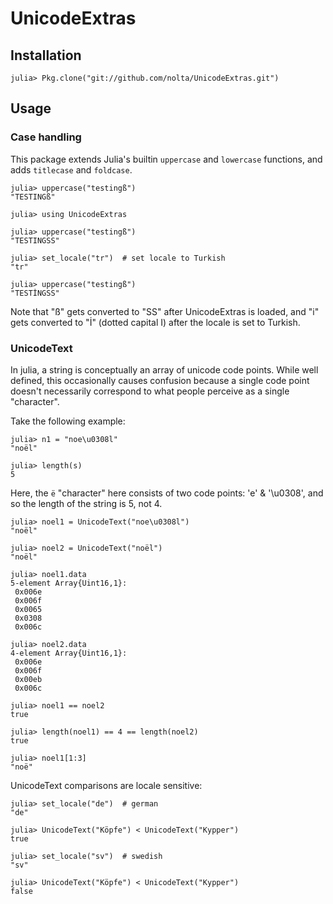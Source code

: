 UnicodeExtras
=============

Installation
------------

    julia> Pkg.clone("git://github.com/nolta/UnicodeExtras.git")

Usage
-----

### Case handling

This package extends Julia's builtin `uppercase` and `lowercase` functions,
and adds `titlecase` and `foldcase`.

    julia> uppercase("testingß")
    "TESTINGß"

    julia> using UnicodeExtras

    julia> uppercase("testingß")
    "TESTINGSS"

    julia> set_locale("tr")  # set locale to Turkish
    "tr"

    julia> uppercase("testingß")
    "TESTİNGSS"

Note that "ß" gets converted to "SS" after UnicodeExtras is loaded,
and "i" gets converted to "İ" (dotted capital I)
after the locale is set to Turkish.

### UnicodeText

In julia, a string is conceptually an array of unicode code points.
While well defined, this occasionally causes confusion because a single
code point doesn't necessarily correspond to what people perceive as a single
"character".

Take the following example:

```jlcon
julia> n1 = "noe\u0308l"
"noël"

julia> length(s)
5
```

Here, the `ë` "character" here consists of two code points: 'e' & '\u0308',
and so the length of the string is 5, not 4.

```jlcon
julia> noel1 = UnicodeText("noe\u0308l")
"noël"

julia> noel2 = UnicodeText("noël")
"noël"

julia> noel1.data
5-element Array{Uint16,1}:
 0x006e
 0x006f
 0x0065
 0x0308
 0x006c

julia> noel2.data
4-element Array{Uint16,1}:
 0x006e
 0x006f
 0x00eb
 0x006c

julia> noel1 == noel2
true

julia> length(noel1) == 4 == length(noel2)
true

julia> noel1[1:3]
"noë"
```

UnicodeText comparisons are locale sensitive:

```
julia> set_locale("de")  # german
"de"

julia> UnicodeText("Köpfe") < UnicodeText("Kypper")
true

julia> set_locale("sv")  # swedish
"sv"

julia> UnicodeText("Köpfe") < UnicodeText("Kypper")
false
```
